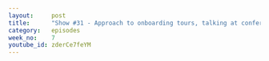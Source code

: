 ```yaml
---
layout:     post
title:      "Show #31 - Approach to onboarding tours, talking at conferences, designing bulk email"
category:   episodes
week_no:    7
youtube_id: zderCe7feYM
---
```

